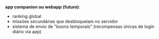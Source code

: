 
**app companion ou webapp (futuro)**:

- ranking global
- missões secundárias que desbloqueiam no servidor
- sistema de envio de "boons temporais" (recompensas únicas de login diário via app)